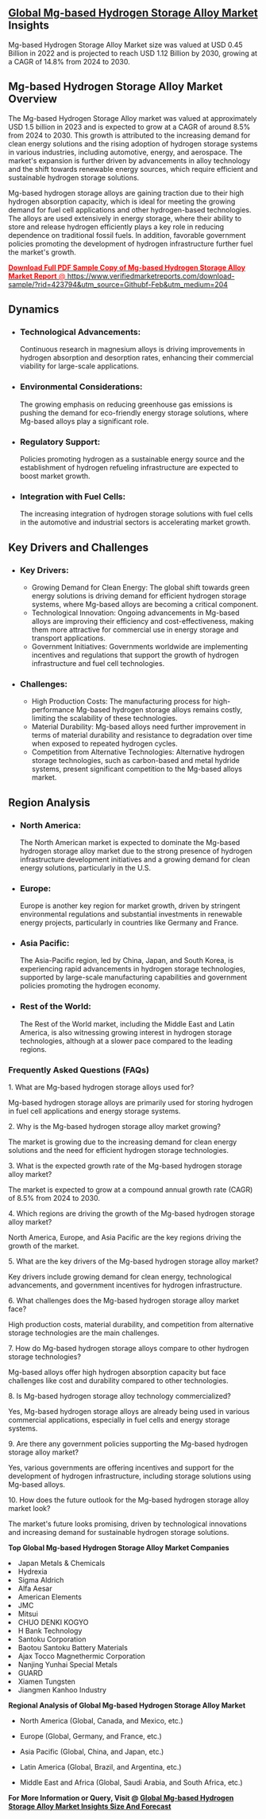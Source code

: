 <h2><a href="https://www.verifiedmarketreports.com/download-sample/?rid=423794&amp;utm_source=Githubf&amp;utm_medium=204" target="_blank">Global Mg-based Hydrogen Storage Alloy Market</a> Insights</h2><p>Mg-based Hydrogen Storage Alloy Market size was valued at USD 0.45 Billion in 2022 and is projected to reach USD 1.12 Billion by 2030, growing at a CAGR of 14.8% from 2024 to 2030.</p><p> <h2>Mg-based Hydrogen Storage Alloy Market Overview</h2> <p>The Mg-based Hydrogen Storage Alloy market was valued at approximately USD 1.5 billion in 2023 and is expected to grow at a CAGR of around 8.5% from 2024 to 2030. This growth is attributed to the increasing demand for clean energy solutions and the rising adoption of hydrogen storage systems in various industries, including automotive, energy, and aerospace. The market's expansion is further driven by advancements in alloy technology and the shift towards renewable energy sources, which require efficient and sustainable hydrogen storage solutions.</p> <p>Mg-based hydrogen storage alloys are gaining traction due to their high hydrogen absorption capacity, which is ideal for meeting the growing demand for fuel cell applications and other hydrogen-based technologies. The alloys are used extensively in energy storage, where their ability to store and release hydrogen efficiently plays a key role in reducing dependence on traditional fossil fuels. In addition, favorable government policies promoting the development of hydrogen infrastructure further fuel the market's growth.</p> <p><a href="#"><p><span class=""><span style="color: #ff0000;"><strong>Download Full PDF Sample Copy of Mg-based Hydrogen Storage Alloy Market Report</strong> @ </span><a href="https://www.verifiedmarketreports.com/download-sample/?rid=423794&amp;utm_source=Githubf-Feb&amp;utm_medium=204" target="_blank">https://www.verifiedmarketreports.com/download-sample/?rid=423794&amp;utm_source=Githubf-Feb&amp;utm_medium=204</a></span></p></a></p> <h2>Dynamics</h2> <ul> <li><h3>Technological Advancements:</h3> Continuous research in magnesium alloys is driving improvements in hydrogen absorption and desorption rates, enhancing their commercial viability for large-scale applications.</li> <li><h3>Environmental Considerations:</h3> The growing emphasis on reducing greenhouse gas emissions is pushing the demand for eco-friendly energy storage solutions, where Mg-based alloys play a significant role.</li> <li><h3>Regulatory Support:</h3> Policies promoting hydrogen as a sustainable energy source and the establishment of hydrogen refueling infrastructure are expected to boost market growth.</li> <li><h3>Integration with Fuel Cells:</h3> The increasing integration of hydrogen storage solutions with fuel cells in the automotive and industrial sectors is accelerating market growth.</li> </ul> <h2>Key Drivers and Challenges</h2> <ul> <li><h3>Key Drivers:</h3> <ul> <li>Growing Demand for Clean Energy: The global shift towards green energy solutions is driving demand for efficient hydrogen storage systems, where Mg-based alloys are becoming a critical component.</li> <li>Technological Innovation: Ongoing advancements in Mg-based alloys are improving their efficiency and cost-effectiveness, making them more attractive for commercial use in energy storage and transport applications.</li> <li>Government Initiatives: Governments worldwide are implementing incentives and regulations that support the growth of hydrogen infrastructure and fuel cell technologies.</li> </ul> </li> <li><h3>Challenges:</h3> <ul> <li>High Production Costs: The manufacturing process for high-performance Mg-based hydrogen storage alloys remains costly, limiting the scalability of these technologies.</li> <li>Material Durability: Mg-based alloys need further improvement in terms of material durability and resistance to degradation over time when exposed to repeated hydrogen cycles.</li> <li>Competition from Alternative Technologies: Alternative hydrogen storage technologies, such as carbon-based and metal hydride systems, present significant competition to the Mg-based alloys market.</li> </ul> </li> </ul> <h2>Region Analysis</h2> <ul> <li><h3>North America:</h3> The North American market is expected to dominate the Mg-based hydrogen storage alloy market due to the strong presence of hydrogen infrastructure development initiatives and a growing demand for clean energy solutions, particularly in the U.S.</li> <li><h3>Europe:</h3> Europe is another key region for market growth, driven by stringent environmental regulations and substantial investments in renewable energy projects, particularly in countries like Germany and France.</li> <li><h3>Asia Pacific:</h3> The Asia-Pacific region, led by China, Japan, and South Korea, is experiencing rapid advancements in hydrogen storage technologies, supported by large-scale manufacturing capabilities and government policies promoting the hydrogen economy.</li> <li><h3>Rest of the World:</h3> The Rest of the World market, including the Middle East and Latin America, is also witnessing growing interest in hydrogen storage technologies, although at a slower pace compared to the leading regions.</li> </ul> <h3>Frequently Asked Questions (FAQs)</h3> <p>1. What are Mg-based hydrogen storage alloys used for?</p> <p>Mg-based hydrogen storage alloys are primarily used for storing hydrogen in fuel cell applications and energy storage systems.</p> <p>2. Why is the Mg-based hydrogen storage alloy market growing?</p> <p>The market is growing due to the increasing demand for clean energy solutions and the need for efficient hydrogen storage technologies.</p> <p>3. What is the expected growth rate of the Mg-based hydrogen storage alloy market?</p> <p>The market is expected to grow at a compound annual growth rate (CAGR) of 8.5% from 2024 to 2030.</p> <p>4. Which regions are driving the growth of the Mg-based hydrogen storage alloy market?</p> <p>North America, Europe, and Asia Pacific are the key regions driving the growth of the market.</p> <p>5. What are the key drivers of the Mg-based hydrogen storage alloy market?</p> <p>Key drivers include growing demand for clean energy, technological advancements, and government incentives for hydrogen infrastructure.</p> <p>6. What challenges does the Mg-based hydrogen storage alloy market face?</p> <p>High production costs, material durability, and competition from alternative storage technologies are the main challenges.</p> <p>7. How do Mg-based hydrogen storage alloys compare to other hydrogen storage technologies?</p> <p>Mg-based alloys offer high hydrogen absorption capacity but face challenges like cost and durability compared to other technologies.</p> <p>8. Is Mg-based hydrogen storage alloy technology commercialized?</p> <p>Yes, Mg-based hydrogen storage alloys are already being used in various commercial applications, especially in fuel cells and energy storage systems.</p> <p>9. Are there any government policies supporting the Mg-based hydrogen storage alloy market?</p> <p>Yes, various governments are offering incentives and support for the development of hydrogen infrastructure, including storage solutions using Mg-based alloys.</p> <p>10. How does the future outlook for the Mg-based hydrogen storage alloy market look?</p> <p>The market's future looks promising, driven by technological innovations and increasing demand for sustainable hydrogen storage solutions.</p> </p><p><strong>Top Global Mg-based Hydrogen Storage Alloy Market Companies</strong></p><div data-test-id=""><p><li>Japan Metals & Chemicals</li><li> Hydrexia</li><li> Sigma Aldrich</li><li> Alfa Aesar</li><li> American Elements</li><li> JMC</li><li> Mitsui</li><li> CHUO DENKI KOGYO</li><li> H Bank Technology</li><li> Santoku Corporation</li><li> Baotou Santoku Battery Materials</li><li> Ajax Tocco Magnethermic Corporation</li><li> Nanjing Yunhai Special Metals</li><li> GUARD</li><li> Xiamen Tungsten</li><li> Jiangmen Kanhoo Industry</li></p><div><strong>Regional Analysis of&nbsp;Global Mg-based Hydrogen Storage Alloy Market</strong></div><ul><li dir="ltr"><p dir="ltr">North America&nbsp;(Global, Canada, and Mexico, etc.)</p></li><li dir="ltr"><p dir="ltr">Europe (Global, Germany, and France, etc.)</p></li><li dir="ltr"><p dir="ltr">Asia Pacific&nbsp;(Global, China, and Japan, etc.)</p></li><li dir="ltr"><p dir="ltr">Latin America&nbsp;(Global, Brazil, and Argentina, etc.)</p></li><li dir="ltr">Middle East and Africa&nbsp;(Global, Saudi Arabia, and South Africa, etc.)</li></ul><p><strong>For More Information or Query, Visit @&nbsp;</strong><strong><a href="https://www.verifiedmarketreports.com/product/mg-based-hydrogen-storage-alloy-market/?utm_source=Githubf&amp;utm_medium=204" target="_blank">Global Mg-based Hydrogen Storage Alloy Market Insights Size And Forecast</a></strong></p></div>
